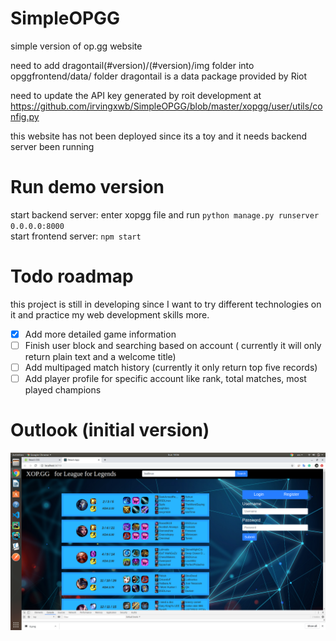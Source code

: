 # SimpleOPGG
simple version of op.gg website

need to add dragontail(#version)/(#version)/img folder into opggfrontend/data/ folder
dragontail is a data package provided by Riot 

need to update the API key generated by roit development at https://github.com/irvingxwb/SimpleOPGG/blob/master/xopgg/user/utils/config.py

this website has not been deployed since its a toy and it needs backend server been running

# Run demo version

start backend server:
enter xopgg file and run ```python manage.py runserver 0.0.0.0:8000``` \
start frontend server: ```npm start```

# Todo roadmap
this project is still in developing since I want to try different technologies on it and practice my web development skills more.
- [x] Add more detailed game information
- [ ] Finish user block and searching based on account ( currently it will only return plain text and a welcome title)
- [ ] Add multipaged match history (currently it only return top five records) 
- [ ] Add player profile for specific account like rank, total matches, most played champions

# Outlook (initial version)
![alt text][outlook]

[outlook]: https://github.com/irvingxwb/SimpleOPGG/blob/master/outlook.png

